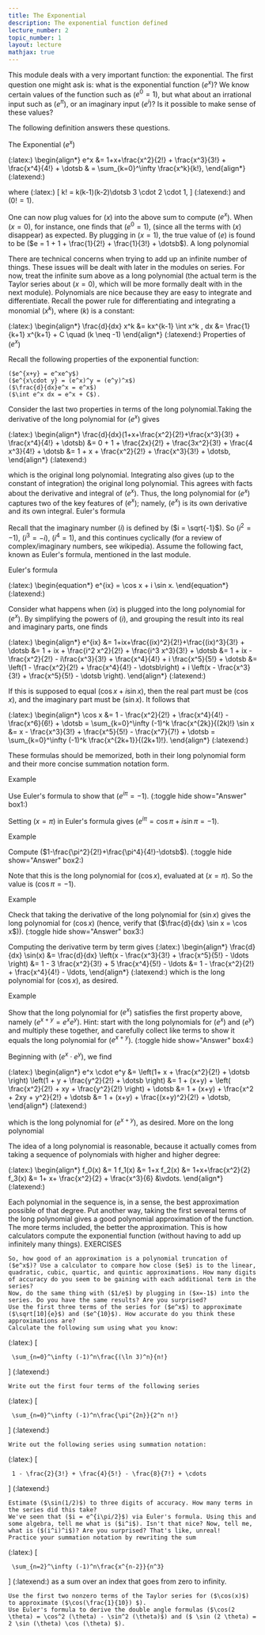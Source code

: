 ```yaml
---
title: The Exponential
description: The exponential function defined
lecture_number: 2
topic_number: 1
layout: lecture
mathjax: true
---
```

This module deals with a very important function: the exponential. The first question one might ask is: what is the exponential function ($e^x$)? We know certain values of the function such as ($e^0 = 1$), but what about an irrational input such as ($e^\pi$), or an imaginary input ($e^i$)? Is it possible to make sense of these values?

The following definition answers these questions.

The Exponential ($e^x$)

(:latex:) \begin{align*} e^x &= 1+x+\frac{x^2}{2!} + \frac{x^3}{3!} + \frac{x^4}{4!} + \dotsb
& = \sum_{k=0}^\infty \frac{x^k}{k!}, \end{align*} (:latexend:)

where (:latex:) \[ k! = k(k-1)(k-2)\dotsb 3 \cdot 2 \cdot 1, \] (:latexend:) and ($0! = 1$).

One can now plug values for ($x$) into the above sum to compute ($e^x$). When ($x=0$), for instance, one finds that ($e^0 = 1$), (since all the terms with ($x$) disappear) as expected. By plugging in ($x=1$), the true value of ($e$) is found to be ($e = 1 + 1 + \frac{1}{2!} + \frac{1}{3!} + \dotsb$).
A long polynomial

There are technical concerns when trying to add up an infinite number of things. These issues will be dealt with later in the modules on series. For now, treat the infinite sum above as a long polynomial (the actual term is the Taylor series about ($x=0$), which will be more formally dealt with in the next module). Polynomials are nice because they are easy to integrate and differentiate. Recall the power rule for differentiating and integrating a monomial ($x^k$), where ($k$) is a constant:

(:latex:) \begin{align*} \frac{d}{dx} x^k &= kx^{k-1}
\int x^k \, dx &= \frac{1}{k+1} x^{k+1} + C \quad (k \neq -1) \end{align*} (:latexend:)
Properties of ($e^x$)

Recall the following properties of the exponential function:

    ($e^{x+y} = e^xe^y$)
    ($e^{x\cdot y} = (e^x)^y = (e^y)^x$)
    ($\frac{d}{dx}e^x = e^x$)
    ($\int e^x dx = e^x + C$). 

Consider the last two properties in terms of the long polynomial.Taking the derivative of the long polynomial for ($e^x$) gives

(:latex:) \begin{align*} \frac{d}{dx}(1+x+\frac{x^2}{2!}+\frac{x^3}{3!} + \frac{x^4}{4!} + \dotsb) &= 0 + 1 + \frac{2x}{2!} + \frac{3x^2}{3!} + \frac{4 x^3}{4!} + \dotsb
&= 1 + x + \frac{x^2}{2!} + \frac{x^3}{3!} + \dotsb, \end{align*} (:latexend:)

which is the original long polynomial. Integrating also gives (up to the constant of integration) the original long polynomial. This agrees with facts about the derivative and integral of ($e^x$). Thus, the long polynomial for ($e^x$) captures two of the key features of ($e^x$); namely, ($e^x$) is its own derivative and its own integral.
Euler's formula

Recall that the imaginary number ($i$) is defined by ($i = \sqrt{-1}$). So ($i^2=-1$), ($i^3 = -i$), ($i^4 = 1$), and this continues cyclically (for a review of complex/imaginary numbers, see wikipedia). Assume the following fact, known as Euler's formula, mentioned in the last module.

Euler's formula

(:latex:) \begin{equation*} e^{ix} = \cos x + i \sin x. \end{equation*} (:latexend:)

Consider what happens when ($ix$) is plugged into the long polynomial for ($e^x$). By simplifying the powers of ($i$), and grouping the result into its real and imaginary parts, one finds

(:latex:) \begin{align*} e^{ix} &= 1+ix+\frac{(ix)^2}{2!}+\frac{(ix)^3}{3!} + \dotsb
&= 1 + ix + \frac{i^2 x^2}{2!} + \frac{i^3 x^3}{3!} + \dotsb
&= 1 + ix - \frac{x^2}{2!} - i\frac{x^3}{3!} + \frac{x^4}{4!} + i \frac{x^5}{5!} + \dotsb
&= \left(1 - \frac{x^2}{2!} + \frac{x^4}{4!} - \dotsb\right) + i \left(x - \frac{x^3}{3!} + \frac{x^5}{5!} - \dotsb \right). \end{align*} (:latexend:)

If this is supposed to equal ($\cos x + i \sin x$), then the real part must be ($\cos x$), and the imaginary part must be ($\sin x$). It follows that

(:latex:) \begin{align*} \cos x &= 1 - \frac{x^2}{2!} + \frac{x^4}{4!} - \frac{x^6}{6!} + \dotsb = \sum_{k=0}^\infty (-1)^k \frac{x^{2k}}{(2k)!}
\sin x &= x - \frac{x^3}{3!} + \frac{x^5}{5!} - \frac{x^7}{7!} + \dotsb = \sum_{k=0}^\infty (-1)^k \frac{x^{2k+1}}{(2k+1)!}. \end{align*} (:latexend:)

These formulas should be memorized, both in their long polynomial form and their more concise summation notation form.

Example

Use Euler's formula to show that ($e^{i \pi} = -1$). (:toggle hide show="Answer" box1:)

Setting ($x=\pi$) in Euler's formula gives ($e^{i \pi} = \cos \pi + i \sin \pi = -1$).

Example

Compute ($1-\frac{\pi^2}{2!}+\frac{\pi^4}{4!}-\dotsb$). (:toggle hide show="Answer" box2:)

Note that this is the long polynomial for ($\cos x$), evaluated at ($x=\pi$). So the value is ($\cos \pi = -1$).

Example

Check that taking the derivative of the long polynomial for ($\sin x$) gives the long polynomial for ($\cos x$) (hence, verify that ($\frac{d}{dx} \sin x = \cos x$)). (:toggle hide show="Answer" box3:)

Computing the derivative term by term gives (:latex:) \begin{align*} \frac{d}{dx} \sin(x) &= \frac{d}{dx} \left(x - \frac{x^3}{3!} + \frac{x^5}{5!} - \ldots \right)
&= 1 - 3 \frac{x^2}{3!} + 5 \frac{x^4}{5!} - \ldots
&= 1 - \frac{x^2}{2!} + \frac{x^4}{4!} - \ldots, \end{align*} (:latexend:) which is the long polynomial for ($\cos x$), as desired.

Example

Show that the long polynomial for ($e^x$) satisfies the first property above, namely ($e^{x+y} = e^x e^y$). Hint: start with the long polynomials for ($e^x$) and ($e^y$) and multiply these together, and carefully collect like terms to show it equals the long polynomial for ($e^{x+y}$). (:toggle hide show="Answer" box4:)

Beginning with ($e^x \cdot e^y$), we find

(:latex:) \begin{align*} e^x \cdot e^y &= \left(1+ x + \frac{x^2}{2!} + \dotsb \right) \left(1 + y + \frac{y^2}{2!} + \dotsb \right)
&= 1 + (x+y) + \left( \frac{x^2}{2!} + xy + \frac{y^2}{2!} \right) + \dotsb
&= 1 + (x+y) + \frac{x^2 + 2xy + y^2}{2!} + \dotsb
&= 1 + (x+y) + \frac{(x+y)^2}{2!} + \dotsb, \end{align*} (:latexend:)

which is the long polynomial for ($e^{x+y}$), as desired.
More on the long polynomial

The idea of a long polynomial is reasonable, because it actually comes from taking a sequence of polynomials with higher and higher degree:

(:latex:) \begin{align*} f_0(x) &= 1
f_1(x) &= 1+x
f_2(x) &= 1+x+\frac{x^2}{2}
f_3(x) &= 1+ x+ \frac{x^2}{2} + \frac{x^3}{6}
&\vdots. \end{align*} (:latexend:)

Each polynomial in the sequence is, in a sense, the best approximation possible of that degree. Put another way, taking the first several terms of the long polynomial gives a good polynomial approximation of the function. The more terms included, the better the approximation. This is how calculators compute the exponential function (without having to add up infinitely many things).
EXERCISES

    So, how good of an approximation is a polynomial truncation of ($e^x$)? Use a calculator to compare how close ($e$) is to the linear, quadratic, cubic, quartic, and quintic approximations. How many digits of accuracy do you seem to be gaining with each additional term in the series?
    Now, do the same thing with ($1/e$) by plugging in ($x=-1$) into the series. Do you have the same results? Are you surprised?
    Use the first three terms of the series for ($e^x$) to approximate ($\sqrt[10]{e}$) and ($e^{10}$). How accurate do you think these approximations are?
    Calculate the following sum using what you know: 

(:latex:) \[

     \sum_{n=0}^\infty (-1)^n\frac{(\ln 3)^n}{n!}

\] (:latexend:)

    Write out the first four terms of the following series 

(:latex:) \[

     \sum_{n=0}^\infty (-1)^n\frac{\pi^{2n}}{2^n n!}

\] (:latexend:)

    Write out the following series using summation notation: 

(:latex:) \[

     1 - \frac{2}{3!} + \frac{4}{5!} - \frac{8}{7!} + \cdots

\] (:latexend:)

    Estimate ($\sin(1/2)$) to three digits of accuracy. How many terms in the series did this take?
    We've seen that ($i = e^{i\pi/2}$) via Euler's formula. Using this and some algebra, tell me what is ($i^i$). Isn't that nice? Now, tell me, what is ($(i^i)^i$)? Are you surprised? That's like, unreal!
    Practice your summation notation by rewriting the sum 

(:latex:) \[

     \sum_{n=2}^\infty (-1)^n\frac{x^{n-2}}{n^3}

\] (:latexend:) as a sum over an index that goes from zero to infinity.

    Use the first two nonzero terms of the Taylor series for ($\cos(x)$) to approximate ($\cos(\frac{1}{10}) $).
    Use Euler's formula to derive the double angle formulas ($\cos(2 \theta) = \cos^2 (\theta) - \sin^2 (\theta)$) and ($ \sin (2 \theta) = 2 \sin (\theta) \cos (\theta) $). 